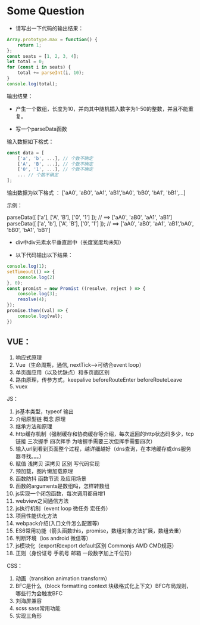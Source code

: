 # Some Question

- 请写出一下代码的输出结果：

```javascript
Array.prototype.max = function() {
    return 1;
};
const seats = [1, 2, 3, 4];
let total = 0; 
for (const i in seats) {
    total += parseInt(i, 10);
} 
console.log(total);
```

输出结果：

- 产生一个数组，长度为10，并向其中随机插入数字为1-50的整数，并且不能重复。

- 写一个parseData函数

输入数据如下格式：

```javascript
const data = [
    ['a', 'b', ...], // 个数不确定
    ['A', 'B', ...], // 个数不确定
    ['0', '1', ...], // 个数不确定
    ... // 个数不确定
];
```

输出数据为以下格式 ：
['aA0', 'aB0', 'aA1', 'aB1','bA0', 'bB0', 'bA1', 'bB1',...]

示例：

parseData([ ['a'], ['A', 'B'], ['0', '1'] ]); // ==> ['aA0', 'aB0', 'aA1', 'aB1']
parseData([ ['a', 'b'], ['A', 'B'], ['0', '1'] ]); // ==> ['aA0', 'aB0', 'aA1', 'aB1','bA0', 'bB0', 'bA1', 'bB1']

- div中div元素水平垂直居中（长度宽度均未知）

- 以下代码输出以下结果：

```javascript
console.log(1);
setTimeout(() => {
    console.log(2)
}, 0);
const promist = new Promist ((resolve, reject ) => {
    console.log(3);
    resolve(4);
});
promise.then((val) => {
    console.log(val);
})
```

## VUE：

1. 响应式原理
2. Vue（生命周期，通信, nextTick-->可结合event loop）
3. 单页面应用（以及优缺点）和多页面区别
4. 路由原理，传参方式，keepalive beforeRouteEnter beforeRouteLeave
5. vuex

JS：

1. js基本类型，typeof 输出
2. 介绍原型链 概念 原理
3. 继承方法和原理
4. http缓存机制（强制缓存和协商缓存等介绍，每次返回的http状态码多少，tcp链接 三次握手 四次挥手 为啥握手需要三次但挥手需要四次）
5. 输入url到看到页面整个过程，越详细越好（dns查询，在本地缓存或dns服务器寻找。。。）
6. 赋值 浅拷贝 深拷贝 区别 写代码实现
7. 预加载，图片懒加载原理
8. 函数防抖 函数节流 及应用场景
9. 函数的arguments是数组吗，怎样转数组
10. js实现一个闭包函数，每次调用都自增1
11. webview之间通信方法
12. js执行机制（event loop 微任务 宏任务）
13. 项目性能优化方法
14. webpack介绍(入口文件怎么配置等)
15. ES6常用功能（箭头函数this，promise，数组对象方法扩展，数组去重）
16. 判断环境（ios android 微信等）
17. js模块化（export和export default区别 Commonjs AMD CMD规范）
18. 正则（身份证号 手机号 邮箱 一段数字加上千位符）

CSS：

1. 动画（transition animation transform）
2. BFC是什么（block formatting context 块级格式化上下文）BFC布局规则，哪些行为会触发BFC
3. 刘海屏兼容
4. scss sass常用功能
5. 实现三角形
